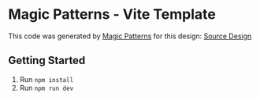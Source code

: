 # Magic Patterns - Vite Template

This code was generated by [Magic Patterns](https://magicpatterns.com) for this design: [Source Design](https://www.magicpatterns.com/c/g6qhqcvqmsmem2pxnpeqev)

## Getting Started

1. Run `npm install`
2. Run `npm run dev`
